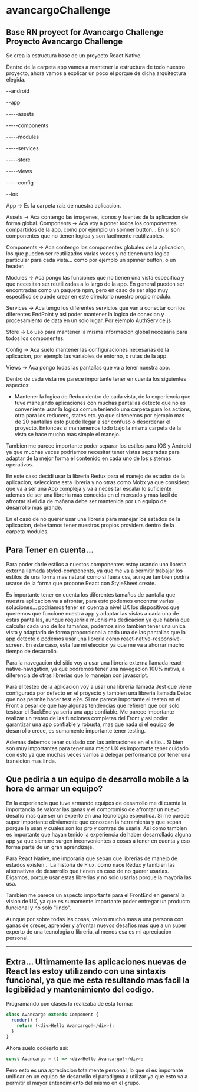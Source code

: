 # avancargoChallenge
Base RN proyect for Avancargo Challenge
Proyecto Avancargo Challenge
------------------------------------------------------------------------------------

Se crea la estructura base de un proyecto React Native.

Dentro de la carpeta app vamos a mantener la estructura de todo nuestro proyecto, ahora vamos
a explicar un poco el porque de dicha arquitectura elegida.

--android

--app

-----assets

-----components

-----modules

-----services

-----store

-----views

-----config

--ios

App -> Es la carpeta raiz de nuestra aplicacion.

Assets -> Aca contengo las imagenes, iconos y fuentes de la aplicacion de forma global.
Components -> Aca voy a poner todos los componentes compartidos de la app, como por ejemplo un spinner button... En si son componentes que no tienen logica y son facilmente reutilizables.

Components -> Aca contengo los componentes globales de la aplicacion, los que pueden ser reutilizados varias veces y no tienen una logica particular para cada vista... como por ejemplo un spinner button, o un header.

Modules -> Aca pongo las funciones que no tienen una vista especifica y que necesitan ser reutilizadas a lo largo de la app. En general pueden ser encontradas como un paquete npm, pero en caso de ser algo muy especifico se puede crear en este directorio nuestro propio modulo.

Services -> Aca tengo los diferentes servicios que van a conectar con los diferentes EndPoint y asi poder mantener la logica de conexion y procesamiento de data en un solo lugar.
Por ejemplo AuthService.js

Store -> Lo uso para mantener la misma informacion global necesaria para todos los componentes.

Config -> Aca suelo mantener las configuraciones necesarias de la aplicacion, por ejemplo las variables de entorno, o rutas de la app.

Views -> Aca pongo todas las pantallas que va a tener nuestra app.

Dentro de cada vista me parece importante tener en cuenta los siguientes aspectos:

- Mantener la logica de Redux dentro de cada vista, de la experiencia que tuve manejando aplicaciones con muchas pantallas detecte que no es conveniente usar la logica comun teniendo una carpeta para los actions, otra para los reducers, states etc. ya que si tenemos por ejemplo mas de 20 pantallas esto puede llegar a ser confuso o desordenar el proyecto. Entonces si mantenemos todo bajo la misma carpeta de la vista se hace mucho mas simple el manejo.

Tambien me parece importante poder separar los estilos para IOS y Android ya que muchas veces podriamos necesitar tener vistas separadas para adaptar de la mejor forma el contenido en cada uno de los sistemas operativos.

En este caso decidi usar la libreria Redux para el manejo de estados de la aplicacion, seleccione esta libreria y no otras como Mobx ya que considero que va a ser una App compleja y va a necesitar escalar lo suficiente ademas de ser una libreria mas conocida en el mercado y mas facil de afrontar si el dia de mañana debe ser mantenida por un equipo de desarrollo mas grande.

En el caso de no querer usar una libreria para manejar los estados de la aplicacion, deberiamos tener nuestros propios providers dentro de la carpeta modules.


Para Tener en cuenta...
--------------------------------------------------------------------------------------------

Para poder darle estilos a nuestos componentes estoy usando una libreria externa
llamada styled-components, ya que me va a permitir trabajar los estilos de una forma mas
natural como si fuera css, aunque tambien podria usarse de la forma que propone React con 
StyleSheet.create.

Es importante tener en cuenta los diferentes tamaños de pantalla que nuestra aplicacion
va a afrontar, para esto podemos encontrar varias soluciones... podriamos tener en cuenta
a nivel UX los dispositivos que queremos que funcione nuestra app y adaptar las vistas a
cada una de estas pantallas, aunque requeriria muchisima dedicacion ya que habria que 
calcular cada uno de los tamaños, podemos sino tambien tener una unica vista y adaptarla
de forma proporcional a cada una de las pantallas que la app detecte o podemos usar una libreria como react-native-responsive-screen. En este caso, esta fue mi eleccion ya que me va a ahorrar mucho tiempo de desarrollo. 

Para la navegacion del sitio voy a usar una libreria externa llamada react-native-navigation, ya que podremos tener una navegacion 100% nativa, a diferencia de otras librerias que lo manejan con javascript.

Para el testeo de la aplicacion voy a usar una libreria llamada Jest que viene configurada por defecto en el proyecto y tambien una libreria llamada Detox que nos permite hacer test e2e. 
Si me parece importante el testeo en el Front a pesar de que hay algunas tendencias que refieren que con solo testear el BackEnd ya seria una app confiable.
Me parece importante realizar un testeo de las funciones completas del Front y asi poder garantizar una app confiable y robusta, mas que nada si el equipo de desarrollo crece, es sumamente importante tener testing.

Ademas debemos tener cuidado con las animaciones en el sitio... Si bien son muy importantes para tener una mejor UX es importante tener cuidado con esto ya que muchas veces vamos a delegar performance por tener una transicion mas linda.


Que pediria a un equipo de desarrollo mobile a la hora de armar un equipo?
---------------------------------------------------------------------------------------------

En la experiencia que tuve armando equipos de desarrollo me di cuenta la importancia de valorar las ganas y el compromiso de afrontar un nuevo desafio mas que ser un experto en una tecnologia especifica. Si me parece super importante obviamente que conozcan la herramienta y que sepan porque la usan y cuales son los pro y contras de usarla. Asi como tambien es importante que hayan tenido la experiencia de haber desarrollado alguna app ya que siempre surgen inconvenientes o cosas a tener en cuenta y eso forma parte de un gran aprendizaje.

Para React Native, me imporaria que sepan que librerias de manejo de estados existen... La historia de Flux, como nace Redux y tambien las alternativas de desarrollo que tienen en caso de no querer usarlas. Digamos, porque usar estas librerias y no solo usarlas porque la mayoria las usa. 

Tambien me parece un aspecto importante para el FrontEnd en general la vision de UX, ya que es sumamente importante poder entregar un producto funcional y no solo "lindo".

Aunque por sobre todas las cosas, valoro mucho mas a una persona con ganas de crecer, aprender y afrontar nuevos desafios mas que a un super experto de una tecnologia o libreria, al menos esa es mi apreciacion personal.

---------------------------------------------------------------------------------------------

Extra... Ultimamente las aplicaciones nuevas de React las estoy utilizando con una sintaxis funcional, ya que me esta resultando mas facil la legibilidad y mantenimiento del codigo.
----------------------------------------------------------------------------------------------------------------------

Programando con clases lo realizaba de esta forma: 

```javascript
class Avancargo extends Component {
  render() {
    return (<div>Hello Avancargo!</div>);
  }
}
```

Ahora suelo codearlo asi:
```javascript
const Avancargo = () => <div>Hello Avancargo!</div>;
```

Pero esto es una apreciacion totalmente personal, lo que si es imporante unificar en un equipo de desarrollo el paradigma a utilizar ya que esto va a permitir el mayor entendimiento del mismo en el grupo.


